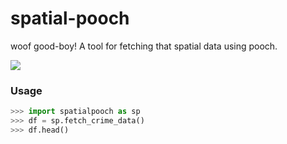 # spatial-pooch

woof good-boy! A tool for fetching that spatial data using pooch. 

<img src="https://www.publicdomainpictures.net/pictures/40000/velka/globe-clipart.jpg"/>

### Usage

```python
>>> import spatialpooch as sp
>>> df = sp.fetch_crime_data()
>>> df.head()
```
